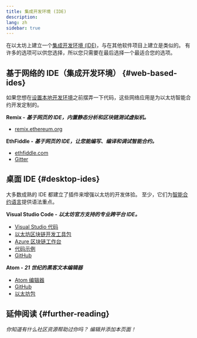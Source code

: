 ```yaml
---
title: 集成开发环境 (IDE)
description:
lang: zh
sidebar: true
---
```


在以太坊上建立一个[集成开发环境 (IDE)](https://en.wikipedia.org/wiki/Integrated_development_environment)，与在其他软件项目上建立是类似的。 有许多的选项可以供您选择，所以您只需要在最后选择一个最适合您的选项。

## 基于网络的 IDE（集成开发环境） {#web-based-ides}

如果您想在[设置本地开发环境](/developers/local-environment/)之前摆弄一下代码，这些网络应用是为以太坊智能合约开发定制的。

**Remix -** **_基于网页的 IDE，内置静态分析和区块链测试虚拟机。_**

- [remix.ethereum.org](https://remix.ethereum.org/)

**EthFiddle -** **_基于网页的 IDE，让您能编写、编译和调试智能合约。_**

- [ethfiddle.com](https://ethfiddle.com/)
- [Gitter](https://gitter.im/loomnetwork/ethfiddle)

## 桌面 IDE {#desktop-ides}

大多数成熟的 IDE 都建立了插件来增强以太坊的开发体验。 至少，它们为[智能合约语言](/developers/docs/smart-contracts/languages/)提供语法重点。

**Visual Studio Code -** **_以太坊官方支持的专业跨平台 IDE。_**

- [Visual Studio 代码](https://code.visualstudio.com/)
- [以太坊区块链开发工具包](https://marketplace.visualstudio.com/items?itemName=AzBlockchain.azure-blockchain)
- [Azure 区块链工作台](https://azuremarketplace.microsoft.com/en-us/marketplace/apps/microsoft-azure-blockchain.azure-blockchain-workbench?tab=Overview)
- [代码示例](https://github.com/Azure-Samples/blockchain/blob/master/blockchain-workbench/application-and-smart-contract-samples/readme.md)
- [GitHub](https://github.com/microsoft/vscode)

**Atom -** **_21 世纪的黑客文本编辑器_**

- [Atom 编辑器](https://atom.io/)
- [GitHub](https://github.com/atom)
- [以太坊包](https://atom.io/packages/search?utf8=%E2%9C%93&q=keyword%3Aethereum&commit=Search)

## 延伸阅读 {#further-reading}

_你知道有什么社区资源帮助过你吗？ 编辑并添加本页面！_
